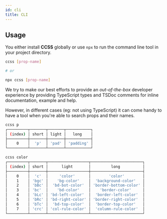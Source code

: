```yaml
---
id: cli
title: CLI
---
```


## Usage

You either install **CCSS** globally or use `npx` to run the command line tool
in your project directory.

```bash
ccss [prop-name]

# or

npx ccss [prop-name]
```

We try to make our best efforts to provide an _out-of-the-box_
developer experience by providing TypeScript types and TSDoc
comments for inline documentation, example and help.

However, in different cases (eg: not using TypeScript) it can come
handy to have a tool when you're able to search props and their names.

```bash
ccss p
┌─────────┬───────┬───────┬───────────┐                                                                                                                                                                               ┌─────────┬───────┬───────┬───────────┐
│ (index) │ short │ light │   long    │
├─────────┼───────┼───────┼───────────┤
│    0    │  'p'  │ 'pad' │ 'padding' │
└─────────┴───────┴───────┴───────────┘
```

```bash
ccss color
┌─────────┬───────┬──────────────────┬───────────────────────┐
│ (index) │ short │      light       │         long          │
├─────────┼───────┼──────────────────┼───────────────────────┤
│    0    │  'c'  │     'color'      │        'color'        │
│    1    │ 'bgc' │    'bg-color'    │  'background-color'   │
│    2    │ 'bBc' │  'bd-bot-color'  │ 'border-bottom-color' │
│    3    │ 'bc'  │    'bd-color'    │    'border-color'     │
│    4    │ 'bLc' │ 'bd-left-color'  │  'border-left-color'  │
│    5    │ 'bRc' │ 'bd-right-color' │ 'border-right-color'  │
│    6    │ 'bTc' │  'bd-top-color'  │  'border-top-color'   │
│    7    │ 'crc' │ 'col-rule-color' │  'column-rule-color'  │
└─────────┴───────┴──────────────────┴───────────────────────┘
```
